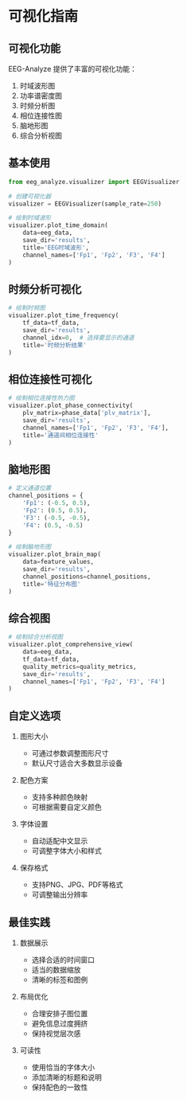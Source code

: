 # 可视化指南

## 可视化功能

EEG-Analyze 提供了丰富的可视化功能：

1. 时域波形图
2. 功率谱密度图
3. 时频分析图
4. 相位连接性图
5. 脑地形图
6. 综合分析视图

## 基本使用

```python
from eeg_analyze.visualizer import EEGVisualizer

# 创建可视化器
visualizer = EEGVisualizer(sample_rate=250)

# 绘制时域波形
visualizer.plot_time_domain(
    data=eeg_data,
    save_dir='results',
    title='EEG时域波形',
    channel_names=['Fp1', 'Fp2', 'F3', 'F4']
)
```

## 时频分析可视化

```python
# 绘制时频图
visualizer.plot_time_frequency(
    tf_data=tf_data,
    save_dir='results',
    channel_idx=0,  # 选择要显示的通道
    title='时频分析结果'
)
```

## 相位连接性可视化

```python
# 绘制相位连接性热力图
visualizer.plot_phase_connectivity(
    plv_matrix=phase_data['plv_matrix'],
    save_dir='results',
    channel_names=['Fp1', 'Fp2', 'F3', 'F4'],
    title='通道间相位连接性'
)
```

## 脑地形图

```python
# 定义通道位置
channel_positions = {
    'Fp1': (-0.5, 0.5),
    'Fp2': (0.5, 0.5),
    'F3': (-0.5, -0.5),
    'F4': (0.5, -0.5)
}

# 绘制脑地形图
visualizer.plot_brain_map(
    data=feature_values,
    save_dir='results',
    channel_positions=channel_positions,
    title='特征分布图'
)
```

## 综合视图

```python
# 绘制综合分析视图
visualizer.plot_comprehensive_view(
    data=eeg_data,
    tf_data=tf_data,
    quality_metrics=quality_metrics,
    save_dir='results',
    channel_names=['Fp1', 'Fp2', 'F3', 'F4']
)
```

## 自定义选项

1. 图形大小
   - 可通过参数调整图形尺寸
   - 默认尺寸适合大多数显示设备

2. 配色方案
   - 支持多种颜色映射
   - 可根据需要自定义颜色

3. 字体设置
   - 自动适配中文显示
   - 可调整字体大小和样式

4. 保存格式
   - 支持PNG、JPG、PDF等格式
   - 可调整输出分辨率

## 最佳实践

1. 数据展示
   - 选择合适的时间窗口
   - 适当的数据缩放
   - 清晰的标签和图例

2. 布局优化
   - 合理安排子图位置
   - 避免信息过度拥挤
   - 保持视觉层次感

3. 可读性
   - 使用恰当的字体大小
   - 添加清晰的标题和说明
   - 保持配色的一致性 